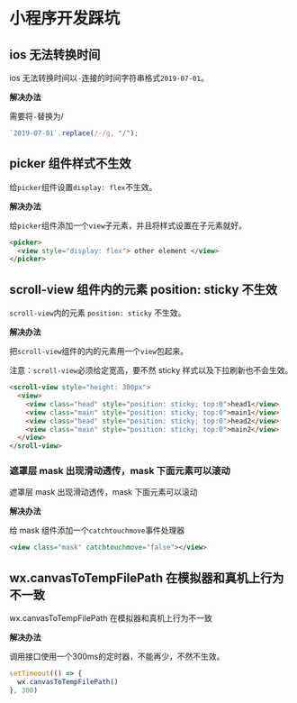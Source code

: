 # 小程序开发踩坑

## ios 无法转换时间

ios 无法转换时间以`-`连接的时间字符串格式`2019-07-01`。

**解决办法**

需要将`-`替换为/

```javascript
`2019-07-01`.replace(/-/g, "/");
```

## picker 组件样式不生效

给`picker`组件设置`display: flex`不生效。

**解决办法**

给`picker`组件添加一个`view`子元素，并且将样式设置在子元素就好。

```html
<picker>
  <view style="display: flex"> other element </view>
</picker>
```

## scroll-view 组件内的元素 position: sticky 不生效

`scroll-view`内的元素 `position: sticky` 不生效。

**解决办法**

把`scroll-view`组件的内的元素用一个`view`包起来。

注意：`scroll-view`必须给定宽高，要不然 sticky 样式以及下拉刷新也不会生效。

```html
<scroll-view style="height: 300px">
  <view>
    <view class="head" style="position: sticky; top:0">head1</view>
    <view class="main" style="position: sticky; top:0">main1</view>
    <view class="head" style="position: sticky; top:0">head2</view>
    <view class="main" style="position: sticky; top:0">main2</view>
  </view>
</sroll-view>
```

### 遮罩层 mask 出现滑动透传，mask 下面元素可以滚动

遮罩层 mask 出现滑动透传，mask 下面元素可以滚动

**解决办法**

给 mask 组件添加一个`catchtouchmove`事件处理器

```html
<view class="mask" catchtouchmove="false"></view>
```

## wx.canvasToTempFilePath 在模拟器和真机上行为不一致

wx.canvasToTempFilePath 在模拟器和真机上行为不一致

**解决办法**

调用接口使用一个300ms的定时器，不能再少，不然不生效。

```javascript
setTimeout(() => {
  wx.canvasToTempFilePath()
}, 300)
```